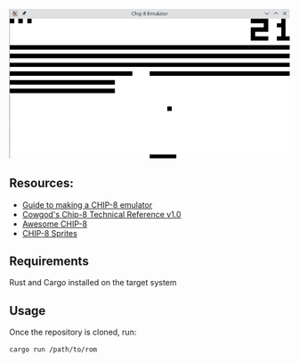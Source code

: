 ![Screenshot](/screenshot.png?raw=true")
## Resources:
* [Guide to making a CHIP-8 emulator](https://tobiasvl.github.io/blog/write-a-chip-8-emulator/) 
* [Cowgod's Chip-8 Technical Reference v1.0](http://devernay.free.fr/hacks/chip8/C8TECH10.HTM) 
* [Awesome CHIP-8](https://github.com/tobiasvl/awesome-chip-8?tab=readme-ov-file)
* [CHIP-8 Sprites](http://www.emulator101.com/chip-8-sprites.html)

## Requirements
Rust and Cargo installed on the target system

## Usage
Once the repository is cloned, run:
```
cargo run /path/to/rom
```
